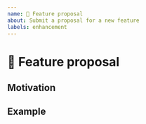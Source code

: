 ```yaml
---
name: 🚀 Feature proposal
about: Submit a proposal for a new feature
labels: enhancement
---
```


# 🚀 Feature proposal

<!-- A clear and concise description of the proposed feature. -->

## Motivation

<!-- Why should this feature be implemented? -->

## Example

<!-- How would this feature be used? -->
